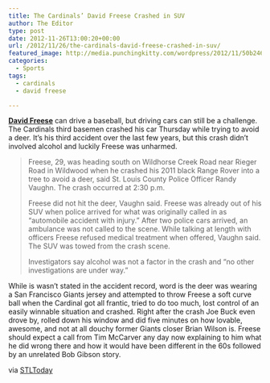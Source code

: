 ```yaml
---
title: The Cardinals’ David Freese Crashed in SUV
author: The Editor
type: post
date: 2012-11-26T13:00:20+00:00
url: /2012/11/26/the-cardinals-david-freese-crashed-in-suv/
featured_image: http://media.punchingkitty.com/wordpress/2012/11/50b2460891e9c.preview-620.jpeg
categories:
  - Sports
tags:
  - cardinals
  - david freese

---
```

<a href="http://punchingkitty.com/tag/david-freese/" target="_blank"><strong>David Freese</strong></a> can drive a baseball, but driving cars can still be a challenge. The Cardinals third basemen crashed his car Thursday while trying to avoid a deer. It&#8217;s his third accident over the last few years, but this crash didn&#8217;t involved alcohol and luckily Freese was unharmed.

> Freese, 29, was heading south on Wildhorse Creek Road near Rieger Road in Wildwood when he crashed his 2011 black Range Rover into a tree to avoid a deer, said St. Louis County Police Officer Randy Vaughn. The crash occurred at 2:30 p.m.
> 
> Freese did not hit the deer, Vaughn said. Freese was already out of his SUV when police arrived for what was originally called in as “automobile accident with injury.” After two police cars arrived, an ambulance was not called to the scene. While talking at length with officers Freese refused medical treatment when offered, Vaughn said. The SUV was towed from the crash scene.
> 
> Investigators say alcohol was not a factor in the crash and “no other investigations are under way.”

While is wasn&#8217;t stated in the accident record, word is the deer was wearing a San Francisco Giants jersey and attempted to throw Freese a soft curve ball when the Cardinal got all frantic, tried to do too much, lost control of an easily winnable situation and crashed. Right after the crash Joe Buck even drove by, rolled down his window and did five minutes on how lovable, awesome, and not at all douchy former Giants closer Brian Wilson is. Freese should expect a call from Tim McCarver any day now explaining to him what he did wrong there and how it would have been different in the 60s followed by an unrelated Bob Gibson story.

via <a href="http://www.stltoday.com/sports/baseball/professional/david-freese-unhurt-in-wildwood-car-crash/article_0afea6cb-093a-5888-b48c-bcfacbba19a6.html" target="_blank">STLToday</a>